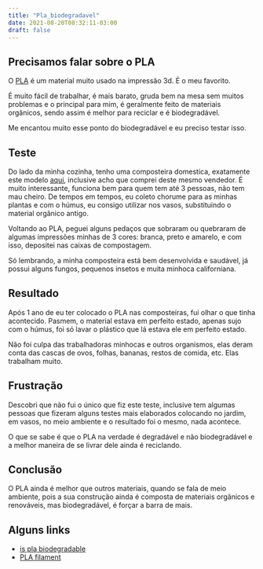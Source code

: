 ```yaml
---
title: "Pla_biodegradavel"
date: 2021-08-20T08:32:11-03:00
draft: false
---
```


## Precisamos falar sobre o PLA

O [PLA](https://www.simplify3d.com/support/materials-guide/pla/) é um material
muito usado na impressão 3d. É o meu favorito.

É muito fácil de trabalhar, é mais barato, gruda bem na mesa sem muitos
problemas e o principal para mim, é geralmente feito de materiais orgânicos,
sendo assim é melhor para reciclar e é biodegradável.

Me encantou muito esse ponto do biodegradável e eu preciso testar isso.

## Teste

Do lado da minha cozinha, tenho uma composteira domestica, exatamente este
modelo [aqui](https://produto.mercadolivre.com.br/MLB-1435198942-composteira-domestica-15-litros-minhocas-humus-e-serragem-_JM?searchVariation=50611919726#searchVariation=50611919726&position=5&search_layout=grid&type=item&tracking_id=3b80241b-5658-49c4-b6a5-65504b1ad48f),
inclusive acho que comprei deste mesmo vendedor.
É muito interessante, funciona bem para quem tem até 3 pessoas, não tem mau
cheiro. De tempos em tempos, eu coleto chorume para as minhas plantas e com o 
húmus, eu consigo utilizar nos vasos, substituindo o material orgânico antigo.

Voltando ao PLA, peguei alguns pedaços que sobraram ou quebraram de algumas
impressões minhas de 3 cores: branca, preto e amarelo, e com isso, depositei
nas caixas de compostagem.

Só lembrando, a minha composteira está bem desenvolvida e saudável, já possui 
alguns fungos, pequenos insetos e muita minhoca californiana.

## Resultado

Após 1 ano de eu ter colocado o PLA nas composteiras, fui olhar o que tinha
acontecido. Pasmem, o material estava em perfeito estado, apenas sujo com o
húmus, foi só lavar o plástico que lá estava ele em perfeito estado.

Não foi culpa das trabalhadoras minhocas e outros organismos, elas deram conta 
das cascas de ovos, folhas, bananas, restos de comida, etc. Elas trabalham muito.

## Frustração

Descobri que não fui o único que fiz este teste, inclusive tem algumas pessoas
que fizeram alguns testes mais elaborados colocando no jardim, em vasos, no
meio ambiente e o resultado foi o mesmo, nada acontece.

O que se sabe é que o PLA na verdade é degradável e não biodegradável e a melhor
maneira de se livrar dele ainda é reciclando.

## Conclusão

O PLA ainda é melhor que outros materiais, quando se fala de meio ambiente,
pois a sua construção ainda é composta de materiais orgânicos e renováveis,
mas biodegradável, é forçar a barra de mais.

## Alguns links

- [is pla biodegradable](https://all3dp.com/2/is-pla-biodegradable-what-you-really-need-to-know/)
- [PLA filament](https://www.3dnatives.com/en/pla-filament-230720194/)
